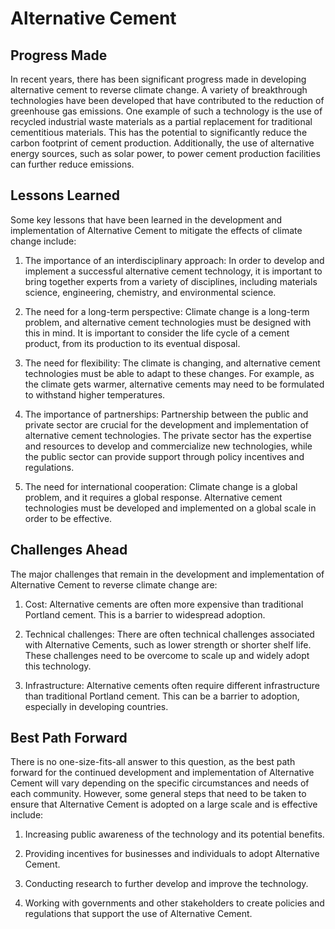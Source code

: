 # Alternative Cement

## Progress Made

In recent years, there has been significant progress made in developing alternative cement to reverse climate change. A variety of breakthrough technologies have been developed that have contributed to the reduction of greenhouse gas emissions. One example of such a technology is the use of recycled industrial waste materials as a partial replacement for traditional cementitious materials. This has the potential to significantly reduce the carbon footprint of cement production. Additionally, the use of alternative energy sources, such as solar power, to power cement production facilities can further reduce emissions.

## Lessons Learned

Some key lessons that have been learned in the development and implementation of Alternative Cement to mitigate the effects of climate change include:

1. The importance of an interdisciplinary approach: In order to develop and implement a successful alternative cement technology, it is important to bring together experts from a variety of disciplines, including materials science, engineering, chemistry, and environmental science.

2. The need for a long-term perspective: Climate change is a long-term problem, and alternative cement technologies must be designed with this in mind. It is important to consider the life cycle of a cement product, from its production to its eventual disposal.

3. The need for flexibility: The climate is changing, and alternative cement technologies must be able to adapt to these changes. For example, as the climate gets warmer, alternative cements may need to be formulated to withstand higher temperatures.

4. The importance of partnerships: Partnership between the public and private sector are crucial for the development and implementation of alternative cement technologies. The private sector has the expertise and resources to develop and commercialize new technologies, while the public sector can provide support through policy incentives and regulations.

5. The need for international cooperation: Climate change is a global problem, and it requires a global response. Alternative cement technologies must be developed and implemented on a global scale in order to be effective.

## Challenges Ahead

The major challenges that remain in the development and implementation of Alternative Cement to reverse climate change are:

1. Cost: Alternative cements are often more expensive than traditional Portland cement. This is a barrier to widespread adoption.

2. Technical challenges: There are often technical challenges associated with Alternative Cements, such as lower strength or shorter shelf life. These challenges need to be overcome to scale up and widely adopt this technology.

3. Infrastructure: Alternative cements often require different infrastructure than traditional Portland cement. This can be a barrier to adoption, especially in developing countries.

## Best Path Forward

There is no one-size-fits-all answer to this question, as the best path forward for the continued development and implementation of Alternative Cement will vary depending on the specific circumstances and needs of each community. However, some general steps that need to be taken to ensure that Alternative Cement is adopted on a large scale and is effective include:

1. Increasing public awareness of the technology and its potential benefits.

2. Providing incentives for businesses and individuals to adopt Alternative Cement.

3. Conducting research to further develop and improve the technology.

4. Working with governments and other stakeholders to create policies and regulations that support the use of Alternative Cement.
